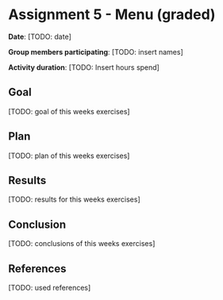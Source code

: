 # Assignment 5 - Menu (graded)

**Date**: [TODO: date]

**Group members participating**: [TODO: insert names]

**Activity duration**: [TODO: Insert hours spend]

## Goal
[TODO: goal of this weeks exercises]

## Plan
[TODO: plan of this weeks exercises]

## Results
[TODO: results for this weeks exercises]

## Conclusion
[TODO: conclusions of this weeks exercises]

## References
[TODO: used references]
